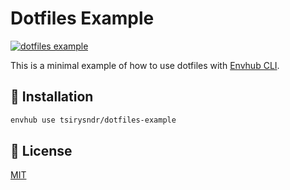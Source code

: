 # Dotfiles Example

[![dotfiles example](https://github.com/tsirysndr/dotfiles-example/actions/workflows/ci.yml/badge.svg)](https://github.com/tsirysndr/dotfiles-example/actions/workflows/ci.yml)

This is a minimal example of how to use dotfiles with [Envhub CLI](https://github.com/tsirysndr/envhub).

## 🚚 Installation

```sh
envhub use tsirysndr/dotfiles-example
```

## 📝 License

[MIT](LICENSE)